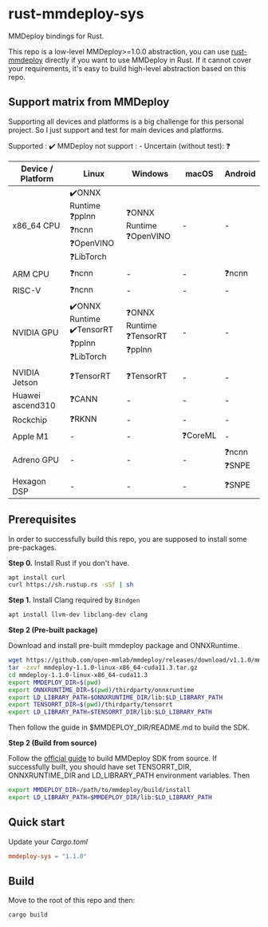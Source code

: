 # rust-mmdeploy-sys

MMDeploy bindings for Rust.

This repo is a low-level MMDeploy>=1.0.0 abstraction, you can use [rust-mmdeploy](https://github.com/liu-mengyang/rust-mmdeploy) directly if you want to use MMDeploy in Rust. If it cannot cover your requirements, it's easy to build high-level abstraction based on this repo.

## Support matrix from MMDeploy

Supporting all devices and platforms is a big challenge for this personal project. So I just support and test for main devices and platforms.

Supported               : ✔️
MMDeploy not support    : -
Uncertain (without test): ❓

| Device / Platform | Linux                                                           | Windows                                 | macOS    | Android          |
| ----------------- | --------------------------------------------------------------- | --------------------------------------- | -------- | ---------------- |
| x86_64 CPU        | ✔️ONNX Runtime<br>❓pplnn<br>❓ncnn<br>❓OpenVINO<br>❓LibTorch | ❓ONNX Runtime<br>❓OpenVINO            | -        | -                |
| ARM CPU           | ❓ncnn                                                          | -                                       | -        | ❓ncnn           |
| RISC-V            | ❓ncnn                                                          | -                                       | -        | -                |
| NVIDIA GPU        | ✔️ONNX Runtime<br>✔️TensorRT<br>❓pplnn<br>❓LibTorch           | ❓ONNX Runtime<br>❓TensorRT<br>❓pplnn | -        | -                |
| NVIDIA Jetson     | ❓TensorRT                                                      | ❓TensorRT                              | -        | -                |
| Huawei ascend310  | ❓CANN                                                          | -                                       | -        | -                |
| Rockchip          | ❓RKNN                                                          | -                                       | -        | -                |
| Apple M1          | -                                                               | -                                       | ❓CoreML | -                |
| Adreno GPU        | -                                                               | -                                       | -        | ❓ncnn<br>❓SNPE |
| Hexagon DSP       | -                                                               | -                                       | -        | ❓SNPE           |

## Prerequisites

In order to successfully build this repo, you are supposed to install some pre-packages.

**Step 0.** Install Rust if you don't have.

```bash
apt install curl
curl https://sh.rustup.rs -sSf | sh
```


**Step 1.** Install Clang required by `Bindgen`


```bash
apt install llvm-dev libclang-dev clang
```

**Step 2 (Pre-built package)**

Download and install pre-built mmdeploy package and ONNXRuntime.

```bash
wget https://github.com/open-mmlab/mmdeploy/releases/download/v1.1.0/mmdeploy-1.1.0-linux-x86_64-cuda11.3.tar.gz
tar -zxvf mmdeploy-1.1.0-linux-x86_64-cuda11.3.tar.gz
cd mmdeploy-1.1.0-linux-x86_64-cuda11.3
export MMDEPLOY_DIR=$(pwd)
export ONNXRUNTIME_DIR=$(pwd)/thirdparty/onnxruntime
export LD_LIBRARY_PATH=$ONNXRUNTIME_DIR/lib:$LD_LIBRARY_PATH
export TENSORRT_DIR=$(pwd)/thirdparty/tensorrt
export LD_LIBRARY_PATH=$TENSORRT_DIR/lib:$LD_LIBRARY_PATH
```
Then follow the guide in $MMDEPLOY_DIR/README.md to build the SDK.

**Step 2 (Build from source)**

Follow the [official guide](https://mmdeploy.readthedocs.io/en/latest/01-how-to-build/build_from_source.html) to build MMDeploy SDK from source. If successfully built, you should have set TENSORRT_DIR, ONNXRUNTIME_DIR and LD_LIBRARY_PATH environment variables. Then
```bash
export MMDEPLOY_DIR=/path/to/mmdeploy/build/install
export LD_LIBRARY_PATH=$MMDEPLOY_DIR/lib:$LD_LIBRARY_PATH
```
## Quick start

Update your *Cargo.toml*

```toml
mmdeploy-sys = "1.1.0"
```

## Build

Move to the root of this repo and then:

```bash
cargo build
```

